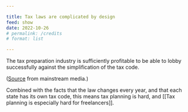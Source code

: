 ```yaml
---

title: Tax laws are complicated by design
feed: show
date: 2022-10-26
# permalink: /credits
# format: list

---
```


The tax preparation industry is sufficiently profitable to be able to lobby successfully against the simplification of the tax code.

([Source](https://www.nbcnews.com/business/taxes/turbotax-h-r-block-spend-millions-lobbying-us-keep-doing-n736386) from mainstream media.)

Combined with the facts that the law changes every year, and that each state has its own tax code, this means tax planning is hard, and [[Tax planning is especially hard for freelancers]].